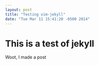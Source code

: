 ```yaml
---
layout: post
title: "Testing vim-jekyll"
date: "Tue Mar 11 15:41:20 -0500 2014"
---
```


# This is a test of jekyll 

Woot, I made a post
